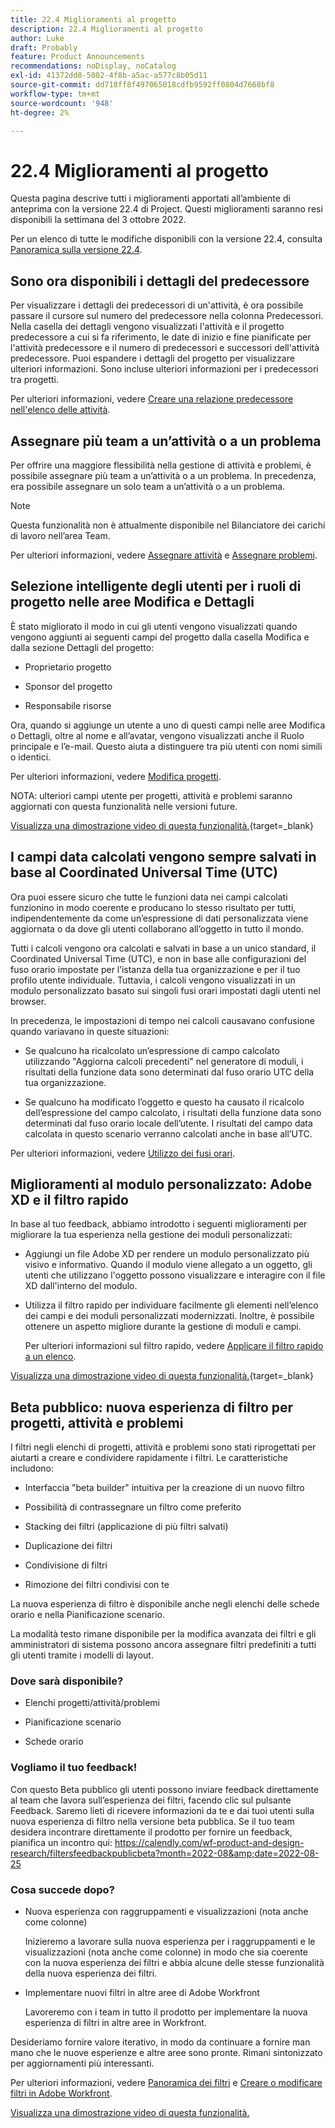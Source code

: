 ```yaml
---
title: 22.4 Miglioramenti al progetto
description: 22.4 Miglioramenti al progetto
author: Luke
draft: Probably
feature: Product Announcements
recommendations: noDisplay, noCatalog
exl-id: 41372dd8-5002-4f8b-a5ac-a577c8b05d11
source-git-commit: dd718ff8f497065018cdfb9592ff0804d7668bf8
workflow-type: tm+mt
source-wordcount: '948'
ht-degree: 2%

---
```


# 22.4 Miglioramenti al progetto

Questa pagina descrive tutti i miglioramenti apportati all’ambiente di anteprima con la versione 22.4 di Project. Questi miglioramenti saranno resi disponibili la settimana del 3 ottobre 2022.

Per un elenco di tutte le modifiche disponibili con la versione 22.4, consulta [Panoramica sulla versione 22.4](/help/quicksilver/product-announcements/product-releases/22.4-release-activity/22-4-release-overview.md).

## Sono ora disponibili i dettagli del predecessore

Per visualizzare i dettagli dei predecessori di un&#39;attività, è ora possibile passare il cursore sul numero del predecessore nella colonna Predecessori. Nella casella dei dettagli vengono visualizzati l&#39;attività e il progetto predecessore a cui si fa riferimento, le date di inizio e fine pianificate per l&#39;attività predecessore e il numero di predecessori e successori dell&#39;attività predecessore. Puoi espandere i dettagli del progetto per visualizzare ulteriori informazioni. Sono incluse ulteriori informazioni per i predecessori tra progetti.

Per ulteriori informazioni, vedere [Creare una relazione predecessore nell&#39;elenco delle attività](/help/quicksilver/manage-work/tasks/use-prdcssrs/create-predecessors-on-task-list.md).

## Assegnare più team a un’attività o a un problema

Per offrire una maggiore flessibilità nella gestione di attività e problemi, è possibile assegnare più team a un’attività o a un problema. In precedenza, era possibile assegnare un solo team a un’attività o a un problema.

>[!NOTE]
>
>Questa funzionalità non è attualmente disponibile nel Bilanciatore dei carichi di lavoro nell’area Team.

Per ulteriori informazioni, vedere [Assegnare attività](/help/quicksilver/manage-work/tasks/assign-tasks/assign-tasks.md) e [Assegnare problemi](/help/quicksilver/manage-work/issues/manage-issues/assign-issues.md).

## Selezione intelligente degli utenti per i ruoli di progetto nelle aree Modifica e Dettagli

È stato migliorato il modo in cui gli utenti vengono visualizzati quando vengono aggiunti ai seguenti campi del progetto dalla casella Modifica e dalla sezione Dettagli del progetto:

* Proprietario progetto

* Sponsor del progetto

* Responsabile risorse

Ora, quando si aggiunge un utente a uno di questi campi nelle aree Modifica o Dettagli, oltre al nome e all’avatar, vengono visualizzati anche il Ruolo principale e l’e-mail. Questo aiuta a distinguere tra più utenti con nomi simili o identici.

Per ulteriori informazioni, vedere [Modifica progetti](/help/quicksilver/manage-work/projects/manage-projects/edit-projects.md).

NOTA: ulteriori campi utente per progetti, attività e problemi saranno aggiornati con questa funzionalità nelle versioni future.

[Visualizza una dimostrazione video di questa funzionalità.](https://video.tv.adobe.com/v/3412390/){target=_blank}

## I campi data calcolati vengono sempre salvati in base al Coordinated Universal Time (UTC)

Ora puoi essere sicuro che tutte le funzioni data nei campi calcolati funzionino in modo coerente e producano lo stesso risultato per tutti, indipendentemente da come un’espressione di dati personalizzata viene aggiornata o da dove gli utenti collaborano all’oggetto in tutto il mondo.

Tutti i calcoli vengono ora calcolati e salvati in base a un unico standard, il Coordinated Universal Time (UTC), e non in base alle configurazioni del fuso orario impostate per l’istanza della tua organizzazione e per il tuo profilo utente individuale. Tuttavia, i calcoli vengono visualizzati in un modulo personalizzato basato sui singoli fusi orari impostati dagli utenti nel browser.

In precedenza, le impostazioni di tempo nei calcoli causavano confusione quando variavano in queste situazioni:

* Se qualcuno ha ricalcolato un’espressione di campo calcolato utilizzando &quot;Aggiorna calcoli precedenti&quot; nel generatore di moduli, i risultati della funzione data sono determinati dal fuso orario UTC della tua organizzazione.

* Se qualcuno ha modificato l’oggetto e questo ha causato il ricalcolo dell’espressione del campo calcolato, i risultati della funzione data sono determinati dal fuso orario locale dell’utente. I risultati del campo data calcolata in questo scenario verranno calcolati anche in base all’UTC.

Per ulteriori informazioni, vedere [Utilizzo dei fusi orari](/help/quicksilver/workfront-basics/tips-tricks-and-troubleshooting/working-across-timezones.md).

## Miglioramenti al modulo personalizzato: Adobe XD e il filtro rapido

In base al tuo feedback, abbiamo introdotto i seguenti miglioramenti per migliorare la tua esperienza nella gestione dei moduli personalizzati:

* Aggiungi un file Adobe XD per rendere un modulo personalizzato più visivo e informativo. Quando il modulo viene allegato a un oggetto, gli utenti che utilizzano l&#39;oggetto possono visualizzare e interagire con il file XD dall&#39;interno del modulo.


* Utilizza il filtro rapido per individuare facilmente gli elementi nell’elenco dei campi e dei moduli personalizzati modernizzati. Inoltre, è possibile ottenere un aspetto migliore durante la gestione di moduli e campi.

  Per ulteriori informazioni sul filtro rapido, vedere [Applicare il filtro rapido a un elenco](/help/quicksilver/workfront-basics/navigate-workfront/use-lists/apply-quick-filter-list.md).

[Visualizza una dimostrazione video di questa funzionalità.](https://video.tv.adobe.com/v/3412469/){target=_blank}

## Beta pubblico: nuova esperienza di filtro per progetti, attività e problemi

I filtri negli elenchi di progetti, attività e problemi sono stati riprogettati per aiutarti a creare e condividere rapidamente i filtri. Le caratteristiche includono:

* Interfaccia &quot;beta builder&quot; intuitiva per la creazione di un nuovo filtro

* Possibilità di contrassegnare un filtro come preferito

* Stacking dei filtri (applicazione di più filtri salvati)

* Duplicazione dei filtri

* Condivisione di filtri

* Rimozione dei filtri condivisi con te


La nuova esperienza di filtro è disponibile anche negli elenchi delle schede orario e nella Pianificazione scenario.

La modalità testo rimane disponibile per la modifica avanzata dei filtri e gli amministratori di sistema possono ancora assegnare filtri predefiniti a tutti gli utenti tramite i modelli di layout.

### Dove sarà disponibile?

* Elenchi progetti/attività/problemi

* Pianificazione scenario

* Schede orario


### Vogliamo il tuo feedback!

Con questo Beta pubblico gli utenti possono inviare feedback direttamente al team che lavora sull’esperienza dei filtri, facendo clic sul pulsante Feedback. Saremo lieti di ricevere informazioni da te e dai tuoi utenti sulla nuova esperienza di filtro nella versione beta pubblica. Se il tuo team desidera incontrare direttamente il prodotto per fornire un feedback, pianifica un incontro qui: https://calendly.com/wf-product-and-design-research/filtersfeedbackpublicbeta?month=2022-08&amp;date=2022-08-25

### Cosa succede dopo?

* Nuova esperienza con raggruppamenti e visualizzazioni (nota anche come colonne)

  Inizieremo a lavorare sulla nuova esperienza per i raggruppamenti e le visualizzazioni (nota anche come colonne) in modo che sia coerente con la nuova esperienza dei filtri e abbia alcune delle stesse funzionalità della nuova esperienza dei filtri.

* Implementare nuovi filtri in altre aree di Adobe Workfront

  Lavoreremo con i team in tutto il prodotto per implementare la nuova esperienza di filtri in altre aree in Workfront.


Desideriamo fornire valore iterativo, in modo da continuare a fornire man mano che le nuove esperienze e altre aree sono pronte. Rimani sintonizzato per aggiornamenti più interessanti.

Per ulteriori informazioni, vedere [Panoramica dei filtri](/help/quicksilver/reports-and-dashboards/reports/reporting-elements/filters-overview.md) e [Creare o modificare filtri in Adobe Workfront](/help/quicksilver/reports-and-dashboards/reports/reporting-elements/create-filters.md).

[Visualizza una dimostrazione video di questa funzionalità.](https://video.tv.adobe.com/v/3412391/)
